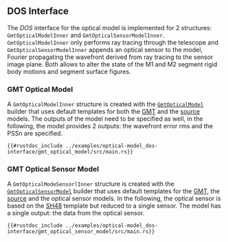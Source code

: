 ## DOS Interface

The *DOS* interface for the optical model is implemented for 2 structures: `GmtOpticalModelInner` and `GmtOpticalSensorModelInner`.
`GmtOpticalModelInner` only performs ray tracing through the telescope and `GmtOpticalSensorModelInner` appends an optical sensor to the model,  Fourier propagating the wavefront derived from ray tracing to the sensor image plane. 
Both allows to alter the state of the M1 and M2 segment rigid body motions and segment surface figures.

### GMT Optical Model

A  `GmtOpticalModelInner` structure is created with the [`GmtOpticalModel`](https://rconan.github.io/crseo/crseo/dos/struct.GmtOpticalModel.html) builder that uses default templates for both the [GMT](https://rconan.github.io/crseo/crseo/struct.GMT.html) and the [source](https://rconan.github.io/crseo/crseo/struct.SOURCE.html) models.
The outputs of the model need to be specified as well, in the following, the model provides 2 outputs: the wavefront error rms and the PSSn are specified.

```rust,no_run,noplayground
{{#rustdoc_include ../examples/optical-model_dos-interface/gmt_optical_model/src/main.rs}}
```

### GMT Optical Sensor Model

A  `GmtOpticalModeSensorlInner` structure is created with the [`GmtOpticalSensorModel`](https://rconan.github.io/crseo/crseo/dos/sensor/struct.GmtOpticalSensorModel.html) builder that uses default templates for the [GMT](https://rconan.github.io/crseo/crseo/struct.GMT.html), the [source](https://rconan.github.io/crseo/crseo/struct.SOURCE.html) and the optical sensor models.
In the following, the optical sensor is based on the [SH48](https://rconan.github.io/crseo/crseo/shackhartmann/struct.SH48.html) template but reduced to a single sensor.
The model has a single output: the data from the optical sensor.

```rust,no_run,noplayground
{{#rustdoc_include ../examples/optical-model_dos-interface/gmt_optical_sensor_model/src/main.rs}}
```
